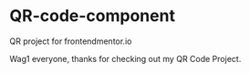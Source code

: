 # QR-code-component
QR project for frontendmentor.io

Wag1 everyone, thanks for checking out my QR Code Project. 
